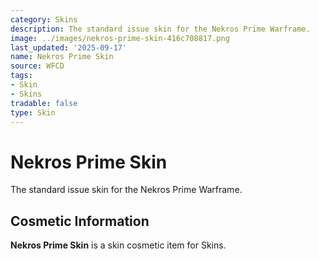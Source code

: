 ```yaml
---
category: Skins
description: The standard issue skin for the Nekros Prime Warframe.
image: ../images/nekros-prime-skin-416c708817.png
last_updated: '2025-09-17'
name: Nekros Prime Skin
source: WFCD
tags:
- Skin
- Skins
tradable: false
type: Skin
---
```


# Nekros Prime Skin

The standard issue skin for the Nekros Prime Warframe.

## Cosmetic Information

**Nekros Prime Skin** is a skin cosmetic item for Skins.

